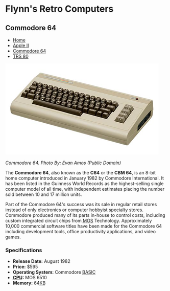 <html>
  <head>
    <title>Commodore 64 | Flynn's Retro Computers</title>
  </head>

  <body>
    <h1>Flynn's Retro Computers</h1>
    <h2>Commodore 64</h2>

   <ul>
      <li><a href="index.html">Home</a></li>
      <li><a href="apple-ii.html">Apple II</a></li>
      <li><a href="commodore-64.html">Commodore 64</a></li>
      <li><a href="trs-80.html">TRS 80</a></li>
    </ul>

   <img src="commodore-64.jpg" alt="Commodore 64" />
    <p><em>Commodore 64. Photo By: Evan Amos (Public Domain)</em></p>

   <p>The <strong>Commodore 64</strong>, also known as the <strong>C64</strong> or the <strong>CBM 64</strong>, is an 8-bit home computer introduced in January 1982 by Commodore International. It has been listed in the Guinness World Records as the highest-selling single computer model of all time, with independent estimates placing the number sold between 10 and 17 million units.</p>

   <p>Part of the Commodore 64's success was its sale in regular retail stores instead of only electronics or computer hobbyist specialty stores. Commodore produced many of its parts in-house to control costs, including custom integrated circuit chips from <abbr title="Metal Oxide Semiconductor">MOS</abbr> Technology. Approximately 10,000 commercial software titles have been made for the Commodore 64 including development tools, office productivity applications, and video games.</p>

   <h3>Specifications</h3>

   <ul>
      <li><strong>Release Date:</strong> August 1982</li>
      <li><strong>Price:</strong> $595</li>
      <li><strong>Operating System:</strong> Commodore <abbr title="Beginner's All-purpose Symbolic Instruction Code">BASIC</li>
      <li><strong><abbr title="central processing unit">CPU</abbr>:</strong> MOS 6510</li>
      <li><strong>Memory:</strong> 64<abbr title="kilobytes">KB</abbr></li>
    </ul>

  </body>
</html>
